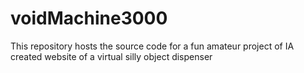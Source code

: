 # voidMachine3000
This repository hosts the source code for a fun amateur project of IA created website of a virtual silly object dispenser
